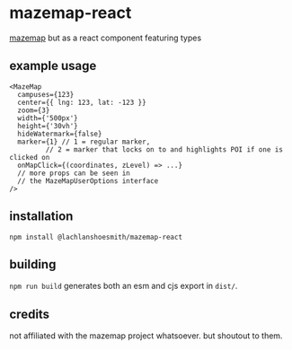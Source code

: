 # mazemap-react

[mazemap](https://api.mazemap.com/js/v2.1.2/docs/) but as a react component featuring types

## example usage

```tsx
<MazeMap
  campuses={123}
  center={{ lng: 123, lat: -123 }}
  zoom={3}
  width={'500px'}
  height={'30vh'}
  hideWatermark={false}
  marker={1} // 1 = regular marker,
	     // 2 = marker that locks on to and highlights POI if one is clicked on
  onMapClick={(coordinates, zLevel) => ...}
  // more props can be seen in
  // the MazeMapUserOptions interface
/>
```

## installation

`npm install @lachlanshoesmith/mazemap-react`

## building

`npm run build` generates both an esm and cjs export in `dist/`.

## credits

not affiliated with the mazemap project whatsoever. but shoutout to them.
